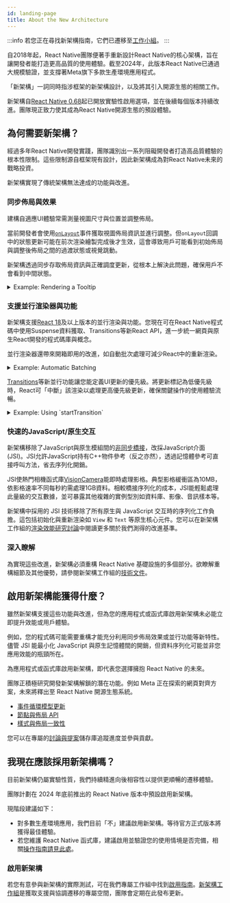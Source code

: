 ```yaml
---
id: landing-page
title: About the New Architecture
---
```


:::info
若您正在尋找新架構指南，它們已遷移至[工作小組](https://github.com/reactwg/react-native-new-architecture#guides)。
:::

自2018年起，React Native團隊便著手重新設計React Native的核心架構，旨在讓開發者能打造更高品質的使用體驗。截至2024年，此版本React Native已通過大規模驗證，並支撐著Meta旗下多款生產環境應用程式。

「新架構」一詞同時指涉框架的新架構設計，以及將其引入開源生態的相關工作。

新架構自[React Native 0.68](/blog/2022/03/30/version-068#opting-in-to-the-new-architecture)起已開放實驗性啟用選項，並在後續每個版本持續改進。團隊現正致力使其成為React Native開源生態的預設體驗。

## 為何需要新架構？

經過多年React Native開發實踐，團隊識別出一系列阻礙開發者打造高品質體驗的根本性限制。這些限制源自框架現有設計，因此新架構成為對React Native未來的戰略投資。

新架構實現了傳統架構無法達成的功能與改進。

### 同步佈局與效果

建構自適應UI體驗常需測量視圖尺寸與位置並調整佈局。

當前開發者會使用[`onLayout`](/docs/view#onlayout)事件獲取視圖佈局資訊並進行調整。但`onLayout`回調中的狀態更新可能在前次渲染繪製完成後才生效，這會導致用戶可能看到初始佈局與調整後佈局之間的過渡狀態或視覺跳動。

新架構透過同步存取佈局資訊與正確調度更新，從根本上解決此問題，確保用戶不會看到中間狀態。

<details>
<summary>Example: Rendering a Tooltip</summary>

Measuring and placing a tooltip above a view allows us to showcase what synchronous rendering unlocks. The tooltip needs to know the position of its target view to determine where it should render.

In the current architecture, we use `onLayout` to get the measurements of the view and then update the positioning of the tooltip based on where the view is.

```jsx
function ViewWithTooltip() {
  // ...

  // We get the layout information and pass to ToolTip to position itself
  const onLayout = React.useCallback(event => {
    targetRef.current?.measureInWindow((x, y, width, height) => {
      // This state update is not guaranteed to run in the same commit
      // This results in a visual "jump" as the ToolTip repositions itself
      setTargetRect({x, y, width, height});
    });
  }, []);

  return (
    <>
      <View ref={targetRef} onLayout={onLayout}>
        <Text>Some content that renders a tooltip above</Text>
      </View>
      <Tooltip targetRect={targetRect} />
    </>
  );
}
```

With the New Architecture, we can use [`useLayoutEffect`](https://react.dev/reference/react/useLayoutEffect) to synchronously measure and apply layout updates in a single commit, avoiding the visual "jump".

```jsx
function ViewWithTooltip() {
  // ...

  useLayoutEffect(() => {
    // The measurement and state update for `targetRect` happens in a single commit
    // allowing ToolTip to position itself without intermediate paints
    targetRef.current?.measureInWindow((x, y, width, height) => {
      setTargetRect({x, y, width, height});
    });
  }, [setTargetRect]);

  return (
    <>
      <View ref={targetRef}>
        <Text>Some content that renders a tooltip above</Text>
      </View>
      <Tooltip targetRect={targetRect} />
    </>
  );
}
```

<div className="TwoColumns TwoFigures">
 <figure>
  <img src="/img/new-architecture/async-on-layout.gif" alt="A view that is moving to the corners of the viewport and center with a tooltip rendered either above or below it. The tooltip is rendered after a short delay after the view moves" />
  <figcaption>Asynchronous measurement and render of the ToolTip. [See code](https://gist.github.com/lunaleaps/eabd653d9864082ac1d3772dac217ab9).</figcaption>
</figure>
<figure>
  <img src="/img/new-architecture/sync-use-layout-effect.gif" alt="A view that is moving to the corners of the viewport and center with a tooltip rendered either above or below it. The view and tooltip move in unison." />
  <figcaption>Synchronous measurement and render of the ToolTip. [See code](https://gist.github.com/lunaleaps/148756563999c83220887757f2e549a3).</figcaption>
</figure>
</div>

</details>

### 支援並行渲染器與功能

新架構支援[React 18](https://react.dev/blog/2022/03/29/react-v18)及以上版本的並行渲染與功能。您現在可在React Native程式碼中使用Suspense資料獲取、Transitions等新React API，進一步統一網頁與原生React開發的程式碼庫與概念。

並行渲染器還帶來開箱即用的改進，如自動批次處理可減少React中的重新渲染。

<details>
<summary>Example: Automatic Batching</summary>

With the New Architecture, you'll get automatic batching with the React 18 renderer.

In this example, a slider specifies how many tiles to render. Dragging the slider from 0 to 1000 will fire off a quick succession of state updates and re-renders.

In comparing the renderers for the [same code](https://gist.github.com/lunaleaps/79bb6f263404b12ba57db78e5f6f28b2), you can visually notice the renderer provides a smoother UI, with less intermediate UI updates. State updates from native event handlers, like this native Slider component, are now batched.

<div className="TwoColumns TwoFigures">
 <figure>
  <img src="/img/new-architecture/legacy-renderer.gif" alt="A video demonstrating an app rendering many views according to a slider input. The slider value is adjusted from 0 to 1000 and the UI slowly catches up to rendering 1000 views." />
  <figcaption>Rendering frequent state updates with legacy renderer.</figcaption>
</figure>
<figure>
  <img src="/img/new-architecture/react18-renderer.gif" alt="A video demonstrating an app rendering many views according to a slider input. The slider value is adjusted from 0 to 1000 and the UI resolves to 1000 views faster than the previous example, without as many intermediate states." />
  <figcaption>Rendering frequent state updates with React 18 renderer.</figcaption>
</figure>
</div>
</details>

[Transitions](https://react.dev/reference/react/useTransition)等新並行功能讓您能定義UI更新的優先級。將更新標記為低優先級時，React可「中斷」該渲染以處理更高優先級更新，確保關鍵操作的使用體驗流暢。

<details>
<summary>Example: Using `startTransition`</summary>

We can build on the previous example to showcase how transitions can interrupt in-progress rendering to handle a newer state update.

We wrap the tile number state update with `startTransition` to indicate that rendering the tiles can be interrupted. `startTransition` also provides a `isPending` flag to tell us when the transition is complete.

```jsx
function TileSlider({value, onValueChange}) {
  const [isPending, startTransition] = useTransition();

  return (
    <>
      <View>
        <Text>
          Render {value} Tiles
        </Text>
        <ActivityIndicator animating={isPending} />
      </View>
      <Slider
        value={1}
        minimumValue={1}
        maximumValue={1000}
        step={1}
        onValueChange={newValue => {
          startTransition(() => {
            onValueChange(newValue);
          });
        }}
      />
    </>
  );
}

function ManyTiles() {
  const [value, setValue] = useState(1);
  const tiles = generateTileViews(value);
  return (
      <TileSlider onValueChange={setValue} value={value} />
      <View>
        {tiles}
      </View>
  )
}
```

You'll notice that with the frequent updates in a transition, React renders fewer intermediate states because it bails out of rendering the state as soon as it becomes stale. In comparison, without transitions, more intermediate states are rendered. Both examples still use automatic batching. Still, transitions give even more power to developers to batch in-progress renders.

<div className="TwoColumns TwoFigures">
<figure>
  <img src="/img/new-architecture/with-transitions.gif" alt="A video demonstrating an app rendering many views (tiles) according to a slider input. The views are rendered in batches as the slider is quickly adjusted from 0 to 1000. There are less batch renders in comparison to the next video." />
  <figcaption>Rendering tiles with transitions to interrupt in-progress renders of stale state. [See code](https://gist.github.com/lunaleaps/eac391bf3fe4c85953cefeb74031bab0/revisions).</figcaption>
</figure>
<figure>
  <img src="/img/new-architecture/without-transitions.gif" alt="A video demonstrating an app rendering many views (tiles) according to a slider input. The views are rendered in batches as the slider is quickly adjusted from 0 to 1000." />
  <figcaption>Rendering tiles without marking it as a transition. [See code](https://gist.github.com/lunaleaps/eac391bf3fe4c85953cefeb74031bab0/revisions).</figcaption>
</figure>
</div>
</details>

### 快速的JavaScript/原生交互

新架構移除了JavaScript與原生模組間的[非同步橋接](https://reactnative.dev/blog/2018/06/14/state-of-react-native-2018#architecture)，改採JavaScript介面(JSI)。JSI允許JavaScript持有C++物件參考（反之亦然），透過記憶體參考可直接呼叫方法，省去序列化開銷。

JSI使熱門相機函式庫[VisionCamera](https://github.com/mrousavy/react-native-vision-camera)能即時處理影格。典型影格緩衝區為10MB，依影格速率不同每秒約需處理1GB資料。相較橋接序列化的成本，JSI能輕鬆處理此量級的交互數據，並可暴露其他複雜的實例型別如資料庫、影像、音訊樣本等。

新架構中採用的 JSI 技術移除了所有原生與 JavaScript 交互時的序列化工作負擔。這包括初始化與重新渲染如 `View` 和 `Text` 等原生核心元件。您可以在新架構工作組的[渲染效能研究討論](https://github.com/reactwg/react-native-new-architecture/discussions/123)中閱讀更多關於我們測得的改進基準。

### 深入瞭解

為實現這些改進，新架構必須重構 React Native 基礎設施的多個部分。欲瞭解重構細節及其他優勢，請參閱新架構工作組的[技術文件](https://github.com/reactwg/react-native-new-architecture)。

## 啟用新架構能獲得什麼？

雖然新架構支援這些功能與改進，但為您的應用程式或函式庫啟用新架構未必能立即提升效能或用戶體驗。

例如，您的程式碼可能需要重構才能充分利用同步佈局效果或並行功能等新特性。儘管 JSI 能最小化 JavaScript 與原生記憶體間的開銷，但資料序列化可能並非您應用效能的瓶頸所在。

為應用程式或函式庫啟用新架構，即代表您選擇擁抱 React Native 的未來。

團隊正積極研究開發新架構解鎖的潛在功能。例如 Meta 正在探索的網頁對齊方案，未來將釋出至 React Native 開源生態系統。

- [事件循環模型更新](https://github.com/react-native-community/discussions-and-proposals/blob/main/proposals/0744-well-defined-event-loop.md)
- [節點與佈局 API](https://github.com/react-native-community/discussions-and-proposals/blob/main/proposals/0607-dom-traversal-and-layout-apis.md)
- [樣式與佈局一致性](https://github.com/facebook/yoga/releases/tag/v2.0.0)

您可以在專屬的[討論與提案](https://github.com/react-native-community/discussions-and-proposals/discussions/651)儲存庫追蹤進度並參與貢獻。

## 我現在應該採用新架構嗎？

目前新架構仍屬實驗性質，我們持續精進向後相容性以提供更順暢的遷移體驗。

團隊計劃在 2024 年底前推出的 React Native 版本中預設啟用新架構。

現階段建議如下：

- 對多數生產環境應用，我們目前「不」建議啟用新架構。等待官方正式版本將獲得最佳體驗。
- 若您維護 React Native 函式庫，建議啟用並驗證您的使用情境是否完備，相關[操作指南請見此處](https://github.com/reactwg/react-native-new-architecture#guides)。

### 啟用新架構

若您有意參與新架構的實際測試，可在我們專屬工作組中找到[啟用指南](https://github.com/reactwg/react-native-new-architecture/blob/main/docs/enable-apps.md)。[新架構工作組](https://github.com/reactwg/react-native-new-architecture)是獲取支援與協調遷移的專屬空間，團隊會定期在此發布更新。